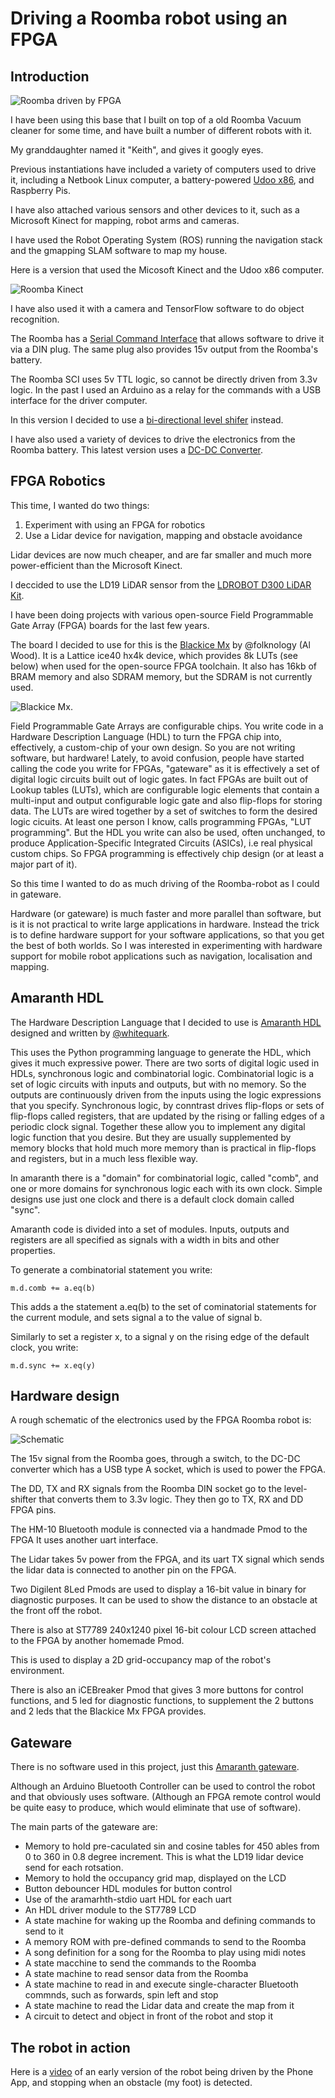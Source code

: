 # Driving a Roomba robot using an FPGA

## Introduction

![Roomba driven by FPGA](https://raw.githubusercontent.com/lawrie/lawrie.github.io/master/images/roomba_fpga.jpg)

I have been using this base that I built on top of a old Roomba Vacuum cleaner for some time, and have built a number of different robots with it.

My granddaughter named it "Keith", and gives it googly eyes.

Previous instantiations have included a variety of computers used to drive it, including a Netbook Linux computer, a battery-powered [Udoo x86](https://shop.udoo.org/en_eu/udoo-x86-ii-advanced-plus.html), and Raspberry Pis.

I have also attached various sensors and other devices to it, such as a Microsoft Kinect for mapping, robot arms and cameras.

I have used the Robot Operating System (ROS) running the navigation stack and the gmapping SLAM software to map my house.

Here is a version that used the Micosoft Kinect and the Udoo x86 computer.

![Roomba Kinect](https://raw.githubusercontent.com/lawrie/lawrie.github.io/master/images/roomba_kinect.jpg)

I have also used it with a camera and TensorFlow software to do object recognition.

The Roomba has a [Serial Command Interface](https://cdn.hackaday.io/files/1747287475562752/Roomba_SCI_manual.pdf) that allows software to drive it via a DIN plug. The same plug also provides 15v output from the Roomba's battery.

The Roomba SCI uses 5v TTL logic, so cannot be directly driven from 3.3v logic. In the past I used an Arduino as a relay for the commands with a USB interface for the driver computer.

In this version I decided to use a [bi-directional level shifer](https://www.amazon.co.uk/gp/product/B0869435QS) instead.

I have also used a variety of devices to drive the electronics from the Roomba battery. This latest version uses a [DC-DC Converter](https://www.ebay.co.uk/itm/193653785512).

## FPGA Robotics

This time, I wanted do two things:

1. Experiment with using an FPGA for robotics
2. Use a Lidar device for navigation, mapping and obstacle avoidance

Lidar devices are now much cheaper, and are far smaller and much more power-efficient than the Microsoft Kinect.

I deccided to use the LD19 LiDAR sensor from the [LDROBOT D300 LiDAR Kit](https://uk.robotshop.com/products/ldrobot-d300-lidar-kit).

I have been doing projects with various open-source Field Programmable Gate Array (FPGA)  boards for the last few years.

The board I decided to use for this is the [Blackice Mx](https://github.com/folknology/BlackIceMx) by @folknology (Al Wood). It is a Lattice ice40 hx4k device, which provides 8k LUTs (see below) when used for the open-source FPGA toolchain. It also has 16kb of BRAM memory and also SDRAM memory, but the SDRAM is not currently used.

![Blackice Mx](https://github.com/folknology/BlackIceMx/raw/master/BlackIceMx-with-Core.jpg).

Field Programmable Gate Arrays are configurable chips. You write code in a Hardware Description Language (HDL) to turn the FPGA chip into, effectively, a custom-chip of your own design. So you are not writing software, but hardware! Lately, to avoid confusion, people have started calling the code you write for FPGAs, "gateware" as it is effectively a set of digital logic circuits built out of logic gates. In fact FPGAs are built out of Lookup tables (LUTs), which are configurable logic elements that contain a multi-input and output configurable logic gate and also flip-flops for storing data. The LUTs are wired together by a set of switches to form the desired logic cicuits. At least one person I know, calls programming FPGAs, "LUT programming". But the HDL you write can also be used, often unchanged, to produce Application-Specific Integrated Circuits (ASICs), i.e real physical custom chips. So FPGA programming is effectively chip design (or at least a major part of it).

So this time I wanted to do as much driving of the Roomba-robot as I could in gateware.

Hardware (or gateware) is much faster and more parallel than software, but is it is not practical to write large applications in hardware. Instead the trick is to define hardware support for your software applications, so that you get the best of both worlds. So I was interested in experimenting with hardware support for mobile robot applications such as navigation, localisation and mapping.

## Amaranth HDL

The Hardware Description Language that I decided to use is [Amaranth HDL](https://github.com/amaranth-lang/amaranth) designed and written by [@whitequark](https://github.com/whitequark).

This uses the Python programming language to generate the HDL, which gives it much expressive power. There are two sorts of digital logic used in HDLs, synchronous logic and combinatorial logic. Combinatorial logic is a set of logic circuits with inputs and outputs, but with no memory. So the outputs are continuously driven from the inputs using the logic expressions that you specify. Synchronous logic, by conntrast drives flip-flops or sets of flip-flops called registers, that are updated by the rising or falling edges of a periodic clock signal. Together these allow you to implement any digital logic function that you desire. But they are usually supplemented by memory blocks that hold much more memory than is practical in flip-flops and registers, but in a much less flexible way.

In amaranth there is a "domain" for combinatorial logic, called "comb", and one or more domains for synchronous logic each with its own clock. Simple designs use just one clock and there is a default clock domain called "sync".

Amaranth code is divided into a set of modules. Inputs, outputs and registers are all specified as signals with a width in bits and other properties.

To generate a combinatorial statement you write:

<code ladware ng="python">m.d.comb += a.eq(b)</code>

This adds a the statement a.eq(b) to the set of cominatorial statements for the current module, and sets signal a to the value of signal b.

Similarly to set a register x, to a signal y on the rising edge of the default clock, you write:

<code lang="python">m.d.sync += x.eq(y)</code>

## Hardware design

A rough schematic of the electronics used by the FPGA Roomba robot is:

![Schematic](https://raw.githubusercontent.com/lawrie/lawrie.github.io/master/images/roomba_schematic.jpg)

The 15v signal from the Roomba goes, through a switch, to the DC-DC converter which has a USB type A socket, which is used to power the FPGA.

The DD, TX and RX signals from the Roomba DIN socket go to the level-shifter that converts them to 3.3v logic. They then go to TX, RX and DD FPGA pins.

The HM-10 Bluetooth module is connected via a handmade Pmod to the FPGA It uses another uart interface. 

The Lidar takes 5v power from the FPGA, and its uart TX signal which sends the lidar data is connected to another pin on the FPGA.

Two Digilent 8Led Pmods are used to display a 16-bit value in binary for diagnostic purposes. It can be used to show the distance to an obstacle at the front off the robot.

There is also at ST7789 240x1240 pixel 16-bit colour LCD screen attached to the FPGA by another homemade Pmod.

This is used to display a 2D  grid-occupancy map of the robot's environment.

There is also an iCEBreaker Pmod that gives 3 more buttons for control functions, and 5 led for diagnostic functions, to supplement the 2 buttons and 2 leds that the Blackice Mx FPGA provides.

## Gateware

There is no software used in this project, just this [Amaranth gateware](https://github.com/lawrie/fpga_roomba/blob/main/roomba_test.py).

Although an Arduino Bluetooth Controller can be used to control the robot and that obviously uses software. (Although an FPGA remote control would be quite easy to produce, which would eliminate that use of software).

The main parts of the gateware are:

- Memory to hold pre-caculated sin and cosine tables for 450 ables from 0 to 360 in 0.8 degree increment. This is what the LD19 lidar device send for each rotsation.
- Memory to hold the occupancy grid map, displayed on the LCD
- Button debouncer HDL modules for button control
- Use of the aramarhth-stdio uart HDL for each uart
- An HDL driver module to the ST7789 LCD
- A state machine for waking up the Roomba and defining commands to send to it
- A memory ROM with pre-defined commands to send to the Roomba
- A song definition for a song for the Roomba to play using midi notes
- A state macchine to send the commands to the Roomba
- A state machine to read sensor data from the Roomba
- A state machine to read in and execute single-character Bluetooth commnds, such as forwards, spin left and stop
- A state machine to read the Lidar data and create the map from it
- A circuit to detect and object in front of the robot and stop it

## The robot in action

Here is a [video](https://twitter.com/i/status/1628144131720597505) of an early version of the robot being driven by the Phone App, and stopping when an obstacle (my foot) is detected.
